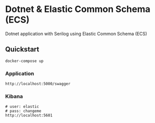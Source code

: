 # Dotnet & Elastic Common Schema (ECS)
Dotnet application with Serilog using Elastic Common Schema (ECS)

## Quickstart
```
docker-compose up
```

### Application
```
http://localhost:5000/swagger
```

### Kibana
```
# user: elastic
# pass: changeme
http://localhost:5601
```